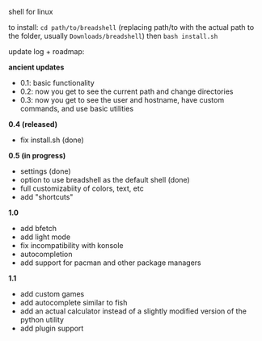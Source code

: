shell for linux

to install:
`cd path/to/breadshell` (replacing path/to with the actual path to the folder, usually `Downloads/breadshell`)
then `bash install.sh`

update log + roadmap:

**ancient updates**

- 0.1: basic functionality
- 0.2: now you get to see the current path and change directories
- 0.3: now you get to see the user and hostname, have custom commands, and use basic utilities

**0.4 (released)**

- fix install.sh (done)

**0.5 (in progress)**

- settings (done)
- option to use breadshell as the default shell (done)
- full customizabiity of colors, text, etc
- add "shortcuts"

**1.0**

- add bfetch
- add light mode
- fix incompatibility with konsole
- autocompletion
- add support for pacman and other package managers

**1.1**

- add custom games
- add autocomplete similar to fish
- add an actual calculator instead of a slightly modified version of the python utility
- add plugin support
